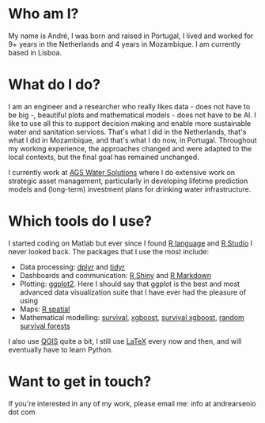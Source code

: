 # Who am I?

My name is André, I was born and raised in Portugal, I lived and worked for 9+ years in the Netherlands and 4 years in Mozambique. I am currently based in Lisboa. 

# What do I do?

I am an engineer and a researcher who really likes data - does not have to be big -, beautiful plots and mathematical models - does not have to be AI. I like to use all this to support decision making and enable more sustainable water and sanitation services. That's what I did in the Netherlands, that's what I did in Mozambique, and that's what I do now, in Portugal. Throughout my working experience, the approaches changed and were adapted to the local contexts, but the final goal has remained unchanged. 

I currently work at [AGS Water Solutions](https://www.ags.pt/) where I do extensive work on strategic asset management, particularly in developing lifetime prediction models and (long-term) investment plans for drinking water infrastructure. 

# Which tools do I use?

I started coding on Matlab but ever since I found [R language](https://www.r-project.org/) and [R Studio](https://www.rstudio.com/) I never looked back. The packages that I use the most include:

- Data processing: [dplyr](https://dplyr.tidyverse.org/) and [tidyr](https://tidyr.tidyverse.org/)
- Dashboards and communication: [R Shiny](https://shiny.rstudio.com/) and [R Markdown](https://rmarkdown.rstudio.com/)
- Plotting: [ggplot2](https://ggplot2.tidyverse.org/). Here I should say that ggplot is the best and most advanced data visualization suite that I have ever had the pleasure of using 
- Maps: [R spatial](https://r-spatial.github.io/sf/)
- Mathematical modelling: [survival](https://cran.r-project.org/package=survival), [xgboost](https://xgboost.readthedocs.io/en/stable/), [survival xgboost](https://rdrr.io/github/IyarLin/survXgboost/), [random survival forests](https://www.randomforestsrc.org/)

I also use [QGIS](https://www.qgis.org/en/site/) quite a bit, I still use [LaTeX](https://www.latex-project.org/) every now and then, and will eventually have to learn Python. 

# Want to get in touch?

If you're interested in any of my work, please email me: info at andrearsenio dot com
